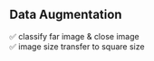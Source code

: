 ## Data Augmentation

✅ classify far image & close image <br>
✅ image size transfer to square size <br>
